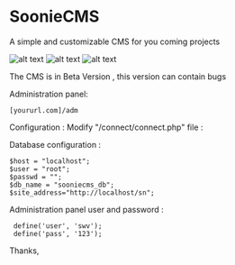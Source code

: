 # SoonieCMS
A simple and customizable CMS for you coming projects

![alt text](https://image.noelshack.com/fichiers/2017/44/4/1509654659-screenshot-2.png)
![alt text](https://image.noelshack.com/fichiers/2017/44/4/1509654653-screenshot-3.png)
![alt text](https://image.noelshack.com/fichiers/2017/44/4/1509654651-screenshot-4.png)

The CMS is in Beta Version , this version can contain bugs 

Administration panel:
         
	[yoururl.com]/adm

Configuration : 
Modify "/connect/connect.php" file :

Database configuration :

	$host = "localhost";
	$user = "root";
	$passwd = "";
	$db_name = "sooniecms_db";
	$site_address="http://localhost/sn";

Administration panel user and password :


     define('user', 'swv');
     define('pass', '123');


Thanks,
